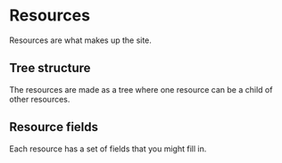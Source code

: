 Resources
=========

Resources are what makes up the site.

Tree structure
--------------

The resources are made as a tree where one resource can be a child of other resources.

Resource fields
---------------

Each resource has a set of fields that you might fill in.